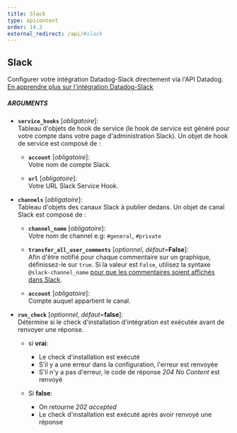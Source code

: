 ```yaml
---
title: Slack
type: apicontent
order: 14.3
external_redirect: /api/#slack
---
```


## Slack

Configurer votre intégration Datadog-Slack directement via l'API Datadog.  
[En apprendre plus sur l'intégration Datadog-Slack][1]

##### ARGUMENTS

* **`service_hooks`** [*obligatoire*]:  
    Tableau d'objets de hook de service (le hook de service est généré pour votre compte dans votre page d'administration Slack). Un objet de hook de service est composé de :

    * **`account`** [*obligatoire*]:  
        Votre nom de compte Slack.

    * **`url`** [*obligatoire*]:  
        Votre URL Slack Service Hook.



* **`channels`** [*obligatoire*]:  
    Tableau d'objets des canaux Slack à publier dedans. Un objet de canal Slack est composé de :

    * **`channel_name`** [*obligatoire*]:  
        Votre nom de channel e.g: `#general`, `#private`

    * **`transfer_all_user_comments`** [*optionnel*, *défaut*=**False**]:  
        Afin d'être notifié pour chaque commentaire sur un graphique, définissez-le sur `true`. Si la valeur est `False`, utilisez la syntaxe `@slack-channel_name` [pour que les commentaires soient affichés dans Slack][2].

    * **`account`** [*obligatoire*]:  
        Compte auquel appartient le canal.

* **`run_check`** [*optionnel*, *défaut*=**false**]:  
    Détermine si le check d'installation d'intégration est exécutée avant de renvoyer une réponse.

    * si **vrai**:

        - Le check d'installation est exécuté
        - S'il y a une erreur dans la configuration, l'erreur est renvoyée
        - S'il n'y a pas d'erreur, le code de réponse *204 No Content* est renvoyé

    * Si **false**:

        - On retourne *202 accepted*
        - Le check d'installation est exécuté après avoir renvoyé une réponse

[1]: /integrations/slack
[2]: /monitors/notifications/#slack-integration

